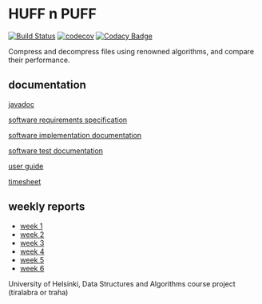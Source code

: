 # HUFF n PUFF

[![Build Status](https://travis-ci.com/nigoshh/huff-n-puff.svg?branch=master)](https://travis-ci.com/nigoshh/huff-n-puff)
[![codecov](https://codecov.io/gh/nigoshh/huff-n-puff/branch/master/graph/badge.svg)](https://codecov.io/gh/nigoshh/huff-n-puff)
[![Codacy Badge](https://api.codacy.com/project/badge/Grade/472a16229fa7486084ce7e28fd6ba576)](https://www.codacy.com/app/nigoshh/huff-n-puff?utm_source=github.com&amp;utm_medium=referral&amp;utm_content=nigoshh/huff-n-puff&amp;utm_campaign=Badge_Grade)

Compress and decompress files using renowned algorithms, and compare their performance.

## documentation

[javadoc](https://nigoshh.github.io/huff-n-puff/javadoc/)

[software requirements specification](https://github.com/nigoshh/huff-n-puff/blob/master/docs/software-requirements-specification.md)

[software implementation documentation](https://github.com/nigoshh/huff-n-puff/blob/master/docs/software-implementation-documentation.md)

[software test documentation](https://github.com/nigoshh/huff-n-puff/blob/master/docs/software-test-documentation.md)

[user guide](https://github.com/nigoshh/huff-n-puff/blob/master/docs/user-guide.md)

[timesheet](https://github.com/nigoshh/huff-n-puff/blob/master/docs/timesheet.md)

## weekly reports

-   [week 1](https://github.com/nigoshh/huff-n-puff/blob/master/docs/weekly-reports/week1.md)
-   [week 2](https://github.com/nigoshh/huff-n-puff/blob/master/docs/weekly-reports/week2.md)
-   [week 3](https://github.com/nigoshh/huff-n-puff/blob/master/docs/weekly-reports/week3.md)
-   [week 4](https://github.com/nigoshh/huff-n-puff/blob/master/docs/weekly-reports/week4.md)
-   [week 5](https://github.com/nigoshh/huff-n-puff/blob/master/docs/weekly-reports/week5.md)
-   [week 6](https://github.com/nigoshh/huff-n-puff/blob/master/docs/weekly-reports/week6.md)

University of Helsinki, Data Structures and Algorithms course project (tiralabra or traha)
